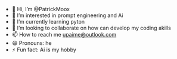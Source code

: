 - 👋 Hi, I’m @PatrickMoox
- 👀 I’m interested in prompt engineering and Ai
- 🌱 I’m currently learning pyton
- 💞️ I’m looking to collaborate on how can develop my coding akills 
- 📫 How to reach me upaime@outlook.com
- 😄 Pronouns: he
- ⚡ Fun fact: Ai is my hobby 

<!---
PatrickMoox/PatrickMoox is a ✨ special ✨ repository because its `README.md` (this file) appears on your GitHub profile.
You can click the Preview link to take a look at your changes.
--->
